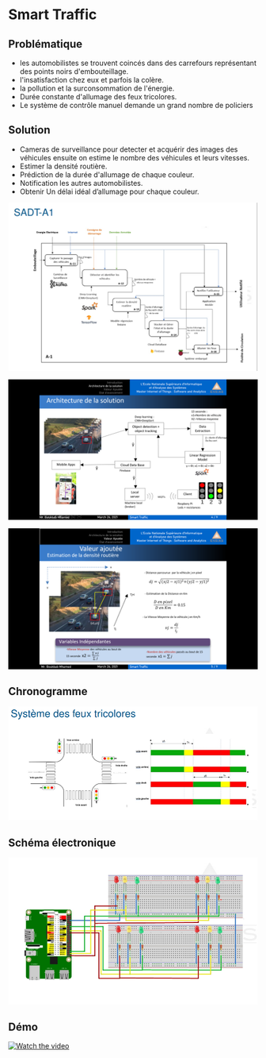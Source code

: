 # Smart Traffic
## Problématique

- les automobilistes se trouvent coincés dans des carrefours représentant des points noirs d'embouteillage.
- l'insatisfaction chez eux et parfois la colère.
- la pollution et la surconsommation de l'énergie.
- Durée constante d'allumage des feux tricolores.
- Le système de contrôle manuel demande un grand nombre de policiers
  
## Solution 

- Cameras de surveillance pour detecter et acquérir des images des véhicules ensuite on estime le nombre des véhicules et leurs vitesses.
- Estimer la densité routière.
- Prédiction de la durée d'allumage de chaque couleur.
- Notification les autres automobilistes.
- Obtenir Un délai idéal d’allumage pour chaque couleur.

![alt text](https://github.com/Bkb-Med/SmTraffic/blob/main/sadt.png)

![alt text](https://github.com/Bkb-Med/SmTraffic/blob/main/gestion%20du%20trafic.png)

![alt text](https://github.com/Bkb-Med/SmTraffic/blob/main/densit%C3%A9%20routi%C3%A8re.png)

## Chronogramme
![alt text](https://github.com/Bkb-Med/SmTraffic/blob/main/chronologie.png)

## Schéma électronique 
![alt text](https://github.com/Bkb-Med/SmTraffic/blob/main/ce.png)

## Démo

[![Watch the video](https://img.youtube.com/vi/U3FQY2vf0Mg/maxresdefault.jpg)](https://youtu.be/U3FQY2vf0Mg)
